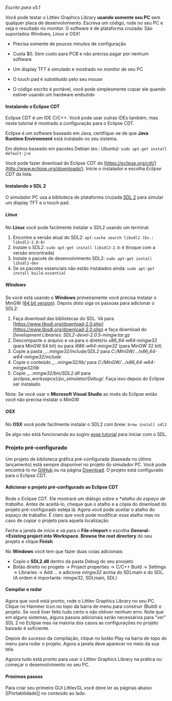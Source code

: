 _Escrito para v5.1_

Você pode testar o Littlev Graphics Library **usando somente seu PC** sem qualquer placa de desenvolvimento. Escreva um código, rode no seu PC e veja o resultado no monitor. O software é de plataforma cruzada: São suportados Windows, Linux e OSX!

- Precisa somente de poucos minutos de configuração
	
- Custa $0. Sem custo para PCB e não precisa pagar por nenhum software
	
- Um display TFT é simulado e mostrado no monitor de seu PC
	
- O touch pad é substituido pelo seu mouse
	
- O código escrito é portável, você pode simplesmente copiar ele quando estiver usando um hardware embutido

#### Instalando o Eclipse CDT

Eclipse CDT é um IDE C/C++. Você pode usar outras IDEs também, mas neste tutorial é mostrado a configuração para o Eclipse CDT.

Eclipse é um software baseado em Java, certifique-se de que **Java Runtime Environment** está instalado no seu sistema.

Em distros baseado em pacotes Debian (ex.: Ubuntu): `sudo apt-get install default-jre`

Você pode fazer download do Eclipse CDT do [https://eclipse.org/cdt/](http://www.eclipse.org/downloads/). Inicie o instalador e escolha *Eclipse CDT* da lista.

#### Instalando o SDL 2

O simulador PC usa a biblioteca de plataforma cruzada [SDL 2](https://www.libsdl.org/download-2.0.php) para simular um display TFT e o touch pad.

##### Linux

No **Linux** você pode facilmente instalar o SDL2 usando um terminal:

1. Encontre a versão atual do SDL2: `apt-cache search libsdl2 (Ex.: libsdl2-2.0-0)`
2. Instale o SDL2: `sudo apt-get install libsdl2-2.0-0` (troque com a versão encontrada)
3. Instale o pacote de desenvolvimento SDL2: `sudo apt-get install libsdl2-dev`
4. Se os pacotes essenciais não estão instalados ainda: `sudo apt-get install build-essential`

##### Windows

Se você está usando o **Windows** primeiramente você precisa instalar o MinGW ([64 bit version](http://mingw-w64.org/doku.php/download)). Depois disto siga os passoas para adicionar o SDL2:

1. Faça download das bibliotecas do SDL.
Vá para [https://www.libsdl.org/download-2.0.php](https://www.libsdl.org/download-2.0.php) e faça download do _Development Libraries: SDL2-devel-2.0.5-mingw.tar.gz_
2. Descompacte o arquivo e va para o diretório _x86_64-w64-mingw32_ (para MinGW 64 bit) ou para _i686-w64-mingw32_ (para MinGW 32 bit)
3. Copie a pasta _..._mingw32/include/SDL2_ para _C:/MinGW/.../x86_64-w64-mingw32/include_
4. Copie o conteúdo _..._mingw32/lib/_ para _C:/MinGW/.../x86_64-w64-mingw32/lib_
5. Copie _..._mingw32/bin/SDL2.dll_ para _{eclipse_worksapce}/pc_simulator/Debug/_.  Faça isso depois do Eclipse ser instalado.

Nota: Se você usar o **Microsoft Visual Studio** ao invés do Eclipse então você não precisa instalar o MinGW

##### OSX

No **OSX** você pode facilmente instalar o SDL2 com brew: `brew install sdl2`

Se algo não está funcionando eu sugiro [esse tutorial](http://lazyfoo.net/tutorials/SDL/01_hello_SDL/index.php) para iniciar com o SDL.

### Projeto pré-configurado

Um projeto de biblioteca gráfica pré-configurada (baseada no último lançamento) está sempre disponível no projeto do simulador PC. Você pode encontrá-lo no [GitHub](https://github.com/littlevgl/proj_pc) ou na página [Download](https://littlevgl.com/download). O projeto está configurado para o Eclipse CDT.

#### Adicionar o projeto pré-configurado ao Eclipse CDT

Rode o Eclipse CDT. Ele mostrará um diálogo sobre o **atalho do espaço de trabalho*. Antes de aceitá-lo, cheque que o atalho e a cópia do download do projeto pré-configurado esteja lá. Agora você pode aceitar o atalho do espaço de trabalho. É claro que você pode modificar esse atalho mas no caso de copiar o projeto para aquela localização.

Feche a janela de início e vá para o **File-&gt;Import** e escolha **General-&gt;Existing project into Workspace**. **Browse the root directory** do seu projeto e clique **Finish**

No **Windows** você tem que fazer duas coias adicionais:

- Copie o **SDL2.dll** dentro da pasta Debug do seu proojeto
- Botão direito no progeto -&gt; Project properties -&gt; C/C++ Build -&gt; Settings -&gt; Libraries -&gt; Add ... e adicione _mingw32_ acima do SDLmain e do SDL. (A ordem é importante: mingw32, SDLmain, SDL)

#### Compilar e rodar

Agora que você está pronto, rode o Littlev Graphics Library no seu PC. Clique no Hammer Icon no topo da barra de menu para construir (Build) o projeto. Se você tiver feito tudo certo e não obtiver nenhum erro. Note que em alguns sistemas, alguns passos adicionais serão necessários para "ver" SDL 2 no Eclipse mas na maioria dos casos as configurações no projeto baixado é suficiente.

Depois do sucesso da compilação, clique no botão Play na barra de topo do menu para rodar o projeto. Agora a janela deve aparecer no meio da sua tela.

Agoora tudo está pronto para usar o Littlev Graphics Library na prática ou começar o desenvolvimento no seu PC.

#### Próximos passos

Para criar seu primeiro GUI LittlevGL você deve ler as páginas abaixo [[Portabilidade]] no conteúdo ao lado.
